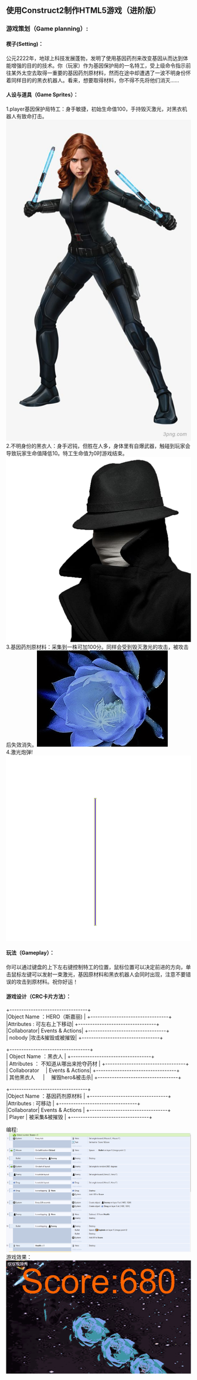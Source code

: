 
## 使用Construct2制作HTML5游戏（进阶版）
### 游戏策划（Game planning）:
#### 楔子(Setting)：
公元2222年，地球上科技发展蓬勃，发明了使用基因药剂来改变基因从而达到体能增强的目的的技术。你（玩家）作为基因保护局的一名特工，受上级命令指示前往某外太空去取得一重要的基因药剂原材料，然而在途中却遭遇了一波不明身份怀着同样目的的黑衣机器人。看来，想要取得材料，你不得不先将他们消灭……
#### 人设与道具（Game Sprites）：
1.player基因保护局特工：身手敏捷，初始生命值100，手持毁灭激光，对黑衣机器人有致命打击。
![](images/lab08%E7%9A%84%E5%9B%BE%E7%89%87/08075ceec20232db9720668027bdba288e05.png)<br/>
2.不明身份的黑衣人：身手迟钝，但胜在人多，身体里有自爆武器，触碰到玩家会导致玩家生命值降低10。特工生命值为0时游戏结束。<br/>
![](images/lab08%E7%9A%84%E5%9B%BE%E7%89%87/timg%20(2).png)<br/>
3.基因药剂原材料：采集到一株可加100分。同样会受到毁灭激光的攻击，被攻击后失效消失。![](images/lab08%E7%9A%84%E5%9B%BE%E7%89%87/timg%20(1).png)<br/>
4.激光炮弹!<br/> ![](images/lab08%E7%9A%84%E5%9B%BE%E7%89%87/s.png.png)
#### 玩法（Gameplay）：
你可以通过键盘的上下左右键控制特工的位置，鼠标位置可以决定前进的方向，单击鼠标左键可以发射一束激光，基因原材料和黑衣机器人会同时出现，注意不要错误的攻击到原材料。祝你好运！
#### 游戏设计（CRC卡片方法）：


+---------------------------------+<br/>
|Object Name ：HERO（斯嘉丽) |
+---------------------------------+<br/>
|Attributes : 可左右上下移动|
+---------------------------------+<br/>
|Collaborator| Events & Actions|
+---------------------------------+<br/>
| nobody |攻击&摧毁或被摧毁|
+---------------------------------+<br/>

+----------------------------------+<br/>
| Object Name ：黑衣人 |
+----------------------------------+<br/>
| Attributes ： 不知道从哪出来抢夺药材 |
+----------------------------------+<br/>
| Collaborator  | Events & Actions|
+----------------------------------+<br/>
| 其他黑衣人   |  摧毁hero&被击杀|
+----------------------------------+<br/>

+---------------------------------+<br/>
|Object Name ：基因药剂原材料 |
+---------------------------------+<br/>
|Attributes : 可移动 |
+---------------------------------+<br/>
|Collaborator| Events & Actions |
+---------------------------------+<br/>
| Player | 被采集&被摧毁 |
+---------------------------------+<br/>


编程:
![](images/lab08%E7%9A%84%E5%9B%BE%E7%89%87/%E6%8D%95%E8%8E%B7.PNG)
游戏效果：
![](images/lab08%E7%9A%84%E5%9B%BE%E7%89%87/ass.gif)
